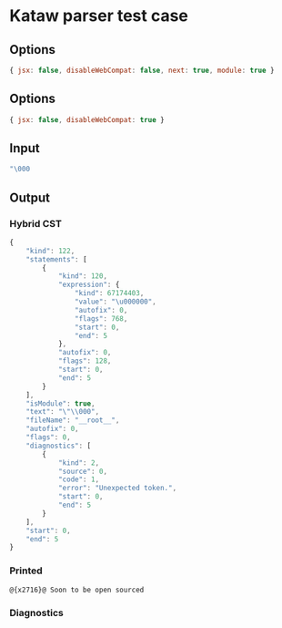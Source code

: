 # Kataw parser test case

## Options

`````js
{ jsx: false, disableWebCompat: false, next: true, module: true }
`````

## Options

`````js
{ jsx: false, disableWebCompat: true }
`````

## Input

`````js
"\000
`````

## Output

### Hybrid CST

```javascript
{
    "kind": 122,
    "statements": [
        {
            "kind": 120,
            "expression": {
                "kind": 67174403,
                "value": "\u000000",
                "autofix": 0,
                "flags": 768,
                "start": 0,
                "end": 5
            },
            "autofix": 0,
            "flags": 128,
            "start": 0,
            "end": 5
        }
    ],
    "isModule": true,
    "text": "\"\\000",
    "fileName": "__root__",
    "autofix": 0,
    "flags": 0,
    "diagnostics": [
        {
            "kind": 2,
            "source": 0,
            "code": 1,
            "error": "Unexpected token.",
            "start": 0,
            "end": 5
        }
    ],
    "start": 0,
    "end": 5
}
```

### Printed

```javascript
@{x2716}@ Soon to be open sourced
```

### Diagnostics

```javascript

```

